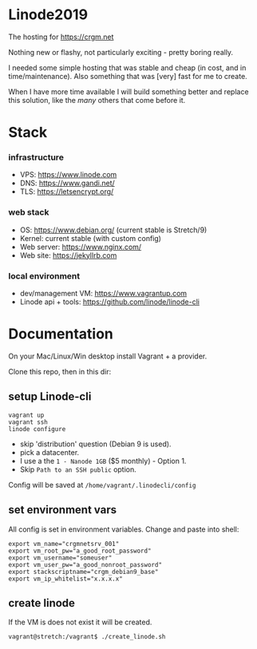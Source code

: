 # Linode2019

The hosting for https://crgm.net

Nothing new or flashy, not particularly exciting - pretty boring really.

I needed some simple hosting that was stable and cheap (in cost, and in time/maintenance). Also something that was [very] fast for me to create.

When I have more time available I will build something better and replace this solution, like the *many* others that come before it.


# Stack

### infrastructure
* VPS: https://www.linode.com
* DNS: https://www.gandi.net/
* TLS: https://letsencrypt.org/

### web stack
* OS: https://www.debian.org/ (current stable is Stretch/9)
* Kernel: current stable (with custom config)
* Web server: https://www.nginx.com/
* Web site: https://jekyllrb.com

### local environment
* dev/management VM: https://www.vagrantup.com
* Linode api + tools: https://github.com/linode/linode-cli


# Documentation

On your Mac/Linux/Win desktop install Vagrant + a provider.

Clone this repo, then in this dir:


## setup Linode-cli

```
vagrant up
vagrant ssh
linode configure
```

* skip 'distribution' question (Debian 9 is used).
* pick a datacenter.
* I use a the `1 - Nanode 1GB` ($5 monthly) - Option 1.
* Skip `Path to an SSH public` option.

Config will be saved at `/home/vagrant/.linodecli/config`


## set environment vars

All config is set in environment variables. Change and paste into shell:

```
export vm_name="crgmnetsrv_001"
export vm_root_pw="a_good_root_password"
export vm_username="someuser"
export vm_user_pw="a_good_nonroot_password"
export stackscriptname="crgm_debian9_base"
export vm_ip_whitelist="x.x.x.x"
```


## create linode

If the VM is does not exist it will be created.
```
vagrant@stretch:/vagrant$ ./create_linode.sh
```
